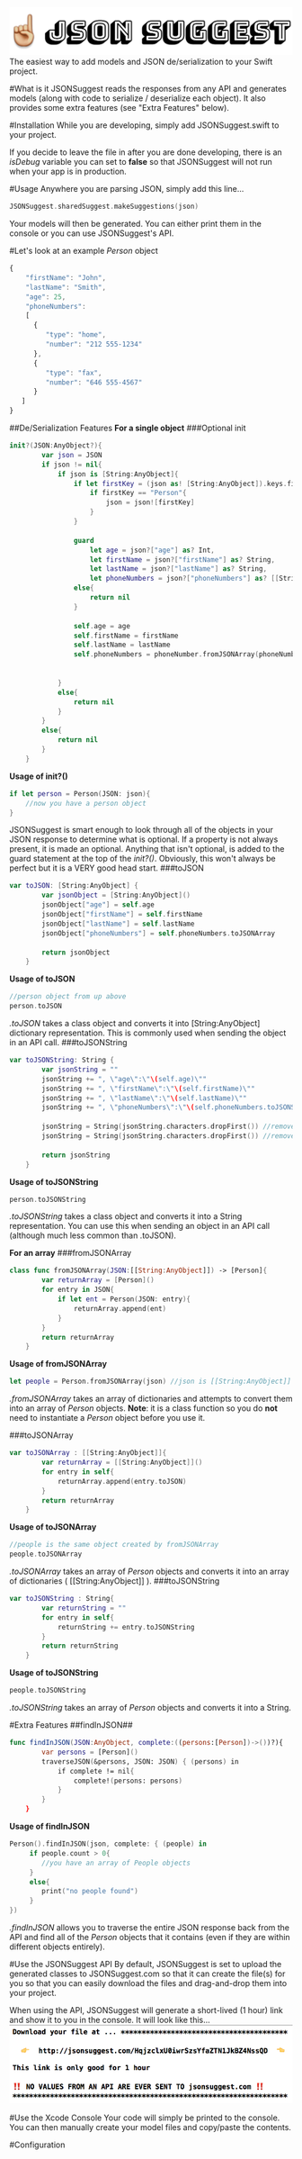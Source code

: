![alt tag](https://github.com/AndrewGene/JSONSuggest/blob/master/JSONSUGGEST.png)
The easiest way to add models and JSON de/serialization to your Swift project.

#What is it
JSONSuggest reads the responses from any API and generates models (along with code to serialize / deserialize each object).  It also provides some extra features (see "Extra Features" below).

#Installation
While you are developing, simply add JSONSuggest.swift to your project.

If you decide to leave the file in after you are done developing, there is an *isDebug* variable you can set to **false** so that JSONSuggest will not run when your app is in production.

#Usage
Anywhere you are parsing JSON, simply add this line...
```swift
JSONSuggest.sharedSuggest.makeSuggestions(json)
```
Your models will then be generated.  You can either print them in the console or you can use JSONSuggest's API.

#Let's look at an example *Person* object
```javascript
{
    "firstName": "John",
    "lastName": "Smith",
    "age": 25,
    "phoneNumbers":
    [
      {
         "type": "home",
         "number": "212 555-1234"
      },
      {
         "type": "fax",
         "number": "646 555-4567"
      }
   ]
}
```
##De/Serialization Features
**For a single object**
###Optional init
```swift
init?(JSON:AnyObject?){
        var json = JSON
        if json != nil{
            if json is [String:AnyObject]{
                if let firstKey = (json as! [String:AnyObject]).keys.first{
                    if firstKey == "Person"{
                        json = json![firstKey]
                    }
                }

                guard
                    let age = json?["age"] as? Int,
                    let firstName = json?["firstName"] as? String,
                    let lastName = json?["lastName"] as? String,
                    let phoneNumbers = json?["phoneNumbers"] as? [[String:AnyObject]]
                else{
                    return nil
                }

                self.age = age
                self.firstName = firstName
                self.lastName = lastName
                self.phoneNumbers = phoneNumber.fromJSONArray(phoneNumbers)


            }
            else{
                return nil
            }
        }
        else{
            return nil
        }
    }
```
**Usage of init?()**
```swift
if let person = Person(JSON: json){
    //now you have a person object
}
```
JSONSuggest is smart enough to look through all of the objects in your JSON response to determine what is optional.  If a property is not always present, it is made an optional. Anything that isn't optional, is added to the guard statement at the top of the *init?()*. Obviously, this won't always be perfect but it is a VERY good head start.
###toJSON
```swift
var toJSON: [String:AnyObject] {
        var jsonObject = [String:AnyObject]()
        jsonObject["age"] = self.age
        jsonObject["firstName"] = self.firstName
        jsonObject["lastName"] = self.lastName
        jsonObject["phoneNumbers"] = self.phoneNumbers.toJSONArray

        return jsonObject
    }
```
**Usage of toJSON**
```swift
//person object from up above
person.toJSON
```
*.toJSON* takes a class object and converts it into [String:AnyObject] dictionary representation.  This is commonly used when sending the object in an API call.
###toJSONString
```swift
var toJSONString: String {
        var jsonString = ""
        jsonString += ", \"age\":\"\(self.age)\""
        jsonString += ", \"firstName\":\"\(self.firstName)\""
        jsonString += ", \"lastName\":\"\(self.lastName)\""
        jsonString += ", \"phoneNumbers\":\"\(self.phoneNumbers.toJSONString)\""

        jsonString = String(jsonString.characters.dropFirst()) //removes the ','
        jsonString = String(jsonString.characters.dropFirst()) //removes the beginning space

        return jsonString
    }
```
**Usage of toJSONString**
```swift
person.toJSONString
```
*.toJSONString* takes a class object and converts it into a String representation.  You can use this when sending an object in an API call (although much less common than .toJSON).

**For an array**
###fromJSONArray
```swift
class func fromJSONArray(JSON:[[String:AnyObject]]) -> [Person]{
        var returnArray = [Person]()
        for entry in JSON{
            if let ent = Person(JSON: entry){
                returnArray.append(ent)
            }
        }
        return returnArray
    }
```
**Usage of fromJSONArray**
```swift
let people = Person.fromJSONArray(json) //json is [[String:AnyObject]]
```
*.fromJSONArray* takes an array of dictionaries and attempts to convert them into an array of *Person* objects. **Note**: it is a class function so you do **not** need to instantiate a *Person* object before you use it.

###toJSONArray
```swift
var toJSONArray : [[String:AnyObject]]{
        var returnArray = [[String:AnyObject]]()
        for entry in self{
            returnArray.append(entry.toJSON)
        }
        return returnArray
    }
```
**Usage of toJSONArray**
```swift
//people is the same object created by fromJSONArray
people.toJSONArray
```
*.toJSONArray* takes an array of *Person* objects and converts it into an array of dictionaries ( [[String:AnyObject]] ).
###toJSONString
```swift
var toJSONString : String{
        var returnString = ""
        for entry in self{
            returnString += entry.toJSONString
        }
        return returnString
    }
```
**Usage of toJSONString**
```swift
people.toJSONString
```
*.toJSONString* takes an array of *Person* objects and converts it into a String.

#Extra Features
##findInJSON##
```swift
func findInJSON(JSON:AnyObject, complete:((persons:[Person])->())?){
        var persons = [Person]()
        traverseJSON(&persons, JSON: JSON) { (persons) in
            if complete != nil{
                complete!(persons: persons)
            }
        }
    }
```
**Usage of findInJSON**
```swift
Person().findInJSON(json, complete: { (people) in
     if people.count > 0{
        //you have an array of People objects
     }
     else{
        print("no people found")
     }
})
```
*.findInJSON* allows you to traverse the entire JSON response back from the API and find all of the *Person* objects that it contains (even if they are within different objects entirely).

#Use the JSONSuggest API
By default, JSONSuggest is set to upload the generated classes to JSONSuggest.com so that it can create the file(s) for you so that you can easily download the files and drag-and-drop them into your project.

When using the API, JSONSuggest will generate a short-lived (1 hour) link and show it to you in the console. It will look like this...
![alt tag](https://github.com/AndrewGene/JSONSuggest/blob/master/XcodeConsole.png)

#Use the Xcode Console
Your code will simply be printed to the console.  You can then manually create your model files and copy/paste the contents.


#Configuration




